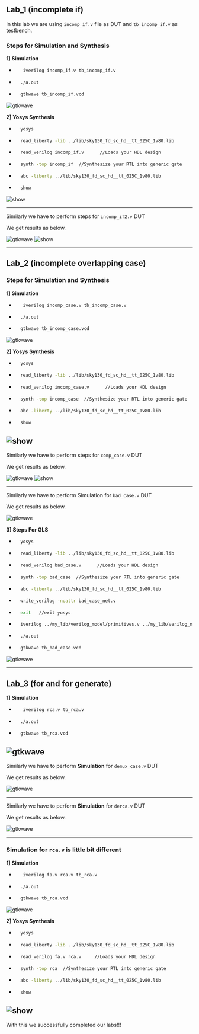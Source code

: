 ## **Lab_1 (incomplete if)**

In this lab we are using ```incomp_if.v``` file as DUT and ```tb_incomp_if.v``` as testbench.

### Steps for Simulation and Synthesis

**1] Simulation**
 
* ``` bash
     iverilog incomp_if.v tb_incomp_if.v
  ```

* ```bash
    ./a.out
  ```

* ```bash
    gtkwave tb_incomp_if.vcd
    ```

![gtkwave](Images/gtk1.png)

**2] Yosys Synthesis**

* ```bash
    yosys
    ```

*  ```bash
     read_liberty -lib ../lib/sky130_fd_sc_hd__tt_025C_1v80.lib  
    ```
* ```bash
    read_verilog incomp_if.v      //Loads your HDL design 
    ```
* ```bash
    synth -top incomp_if  //Synthesize your RTL into generic gate
    ```

*  ```bash
     abc -liberty ../lib/sky130_fd_sc_hd__tt_025C_1v80.lib 
    ```

* ```bash
    show 
    ```

![show](Images/show1.png)

---
Similarly we have to perform steps for ```incomp_if2.v``` DUT

We get results as below.

![gtkwave](Images/gtk2.png)
![show](Images/show2.png)

---

## **Lab_2 (incomplete overlapping case)**
### Steps for Simulation and Synthesis

**1] Simulation**
 
* ``` bash
     iverilog incomp_case.v tb_incomp_case.v
  ```

* ```bash
    ./a.out
  ```

* ```bash
    gtkwave tb_incomp_case.vcd
    ```

![gtkwave](Images/gtk3.png)

**2] Yosys Synthesis**

* ```bash
    yosys
    ```

*  ```bash
     read_liberty -lib ../lib/sky130_fd_sc_hd__tt_025C_1v80.lib  
    ```
* ```bash
    read_verilog incomp_case.v      //Loads your HDL design 
    ```
* ```bash
    synth -top incomp_case  //Synthesize your RTL into generic gate
    ```

*  ```bash
     abc -liberty ../lib/sky130_fd_sc_hd__tt_025C_1v80.lib 
    ```

* ```bash
    show 
    ```

![show](Images/show3.png)
---
Similarly we have to perform steps for ```comp_case.v``` DUT

We get results as below.

![gtkwave](Images/gtk4.png)
![show](Images/show4.png)

---

Similarly we have to perform Simulation for ```bad_case.v``` DUT

We get results as below.

![gtkwave](Images/gtk5.png)

**3] Steps For GLS**

* ```bash
    yosys
    ```

*  ```bash
     read_liberty -lib ../lib/sky130_fd_sc_hd__tt_025C_1v80.lib  
    ```
* ```bash
    read_verilog bad_case.v      //Loads your HDL design 
    ```
* ```bash
    synth -top bad_case  //Synthesize your RTL into generic gate
    ```

*  ```bash
     abc -liberty ../lib/sky130_fd_sc_hd__tt_025C_1v80.lib 
    ```

* ```bash
    write_verilog -noattr bad_case_net.v
    ```

* ```bash
    exit   //exit yosys
    ```

* ```bash
    iverilog ../my_lib/verilog_model/primitives.v ../my_lib/verilog_model/sky130_fd_sc_hd.v bad_case_net.v tb_bad_case.v   //find primitives and sky130_fd_sc_hd.v
    ```

* ```bash
    ./a.out
    ```

* ```bash
    gtkwave tb_bad_case.vcd
    ```
![gtkwave](Images/gtk6.png)

---

## **Lab_3 (for and for generate)**
**1] Simulation**
 
* ``` bash
     iverilog rca.v tb_rca.v
  ```

* ```bash
    ./a.out
  ```

* ```bash
    gtkwave tb_rca.vcd
    ```

![gtkwave](Images/gtk7.png)
---

Similarly we have to perform **Simulation** for ```demux_case.v``` DUT

We get results as below.

![gtkwave](Images/gtk8.png)

---
Similarly we have to perform **Simulation** for ```derca.v``` DUT

We get results as below.

![gtkwave](Images/gtk9.png)

---

### Simulation for ```rca.v``` is little bit different

**1] Simulation**
 
* ``` bash
     iverilog fa.v rca.v tb_rca.v
  ```

* ```bash
    ./a.out
  ```

* ```bash
    gtkwave tb_rca.vcd
    ```
 ![gtkwave](Images/gtk10.png)


**2] Yosys Synthesis**
* ```bash
    yosys
    ```

*  ```bash
     read_liberty -lib ../lib/sky130_fd_sc_hd__tt_025C_1v80.lib  
    ```
* ```bash
    read_verilog fa.v rca.v     //Loads your HDL design 
    ```
* ```bash
    synth -top rca  //Synthesize your RTL into generic gate
    ```

*  ```bash
     abc -liberty ../lib/sky130_fd_sc_hd__tt_025C_1v80.lib 
    ```

* ```bash
    show 
    ```
![show](Images/show5.png)
---


With this we successfully completed our labs!!!

